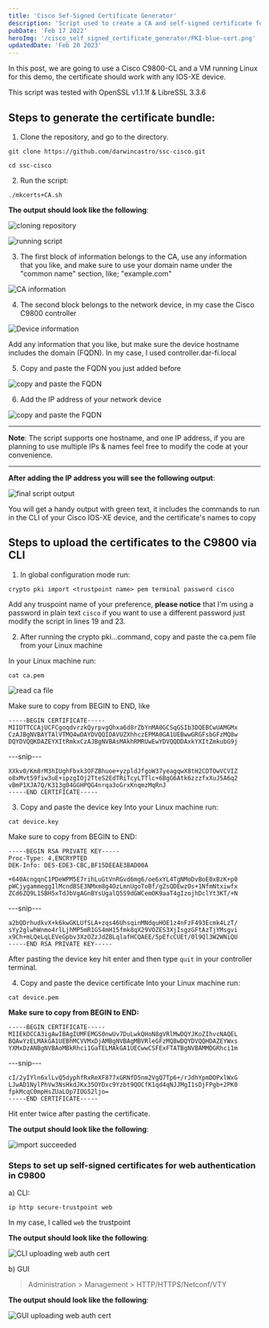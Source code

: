 ```yaml
---
title: 'Cisco Sef-Signed Certificate Generator'
description: 'Script used to create a CA and self-signed certificate for Cisco devices, it could be used for other network devices as well.'
pubDate: 'Feb 17 2022'
heroImg: '/cisco_self_signed_certificate_generator/PKI-blue-cert.png'
updatedDate: 'Feb 20 2023'
---
```


In this post, we are going to use a Cisco C9800-CL and a VM running Linux for this demo, the certificate should work with any IOS-XE device.

This script was tested with OpenSSL v1.1.1f & LibreSSL 3.3.6

## Steps to generate the certificate bundle:

1. Clone the repository, and go to the directory.

```
git clone https://github.com/darwincastro/ssc-cisco.git
```

```
cd ssc-cisco
```

2. Run the script:

```
./mkcerts+CA.sh
```

**The output should look like the following**:

![cloning repository](/cisco_self_signed_certificate_generator/image_01.png)

![running script](/cisco_self_signed_certificate_generator/image_02.png)

3. The first block of information belongs to the CA, use any information that you like, and make sure to use your domain name under the "common name" section, like; "example.com"

![CA information](/cisco_self_signed_certificate_generator/image_03.png)

4. The second block belongs to the network device, in my case the Cisco C9800 controller

![Device information](/cisco_self_signed_certificate_generator/image_04.png)

Add any information that you like, but make sure the device hostname includes the domain (FQDN). In my case, I used controller.dar-fi.local

5. Copy and paste the FQDN you just added before

![copy and paste the FQDN](/cisco_self_signed_certificate_generator/image_05.png)

6. Add the IP address of your network device

![copy and paste the FQDN](/cisco_self_signed_certificate_generator/image_06.png)

---

**Note**: The script supports one hostname, and one IP address, if you are planning to use multiple IPs & names feel free to modify the code at your convenience.

---

**After adding the IP address you will see the following output**:

![final script output](/cisco_self_signed_certificate_generator/image_07.png)

You will get a handy output with green text, it includes the commands to run in the CLI of your Cisco IOS-XE device, and the certificate's names to copy

## Steps to upload the certificates to the C9800 via CLI

1. In global configuration mode run:

```
crypto pki import <trustpoint name> pem terminal password cisco
```

Add any truspoint name of your preference, **please notice** that I'm using a password in plain text `cisco` if you want to use a different password just modify the script in lines 19 and 23.

2. After running the crypto pki...command, copy and paste the ca.pem file from your Linux machine

In your Linux machine run:

```
cat ca.pem
```

![read ca file](/cisco_self_signed_certificate_generator/image_08.png)

Make sure to copy from BEGIN to END, like

```
-----BEGIN CERTIFICATE-----
MIIDTTCCAjUCFCgoqdvrzkQyrpvgQhxa6d8rZbYnMA0GCSqGSIb3DQEBCwUAMGMx
CzAJBgNVBAYTAlVTMQ4wDAYDVQQIDAVUZXhhczEPMA0GA1UEBwwGRGFsbGFzMQ8w
DQYDVQQKDAZEYXItRmkxCzAJBgNVBAsMAkhRMRUwEwYDVQQDDAxkYXItZmkubG9j
```

---snip---

```
XXkv0/Km8rM3hIUghFbxk3OFZBhuoe+yzpldJfgoW37yeagqwX8tH2CDTOwVCVIZ
o8xMvt59fiw3uE+ipzgIOj2TteS2EdTRiTcyLTTlc+6BgG6Atk6zzzfxXuJ5A6q2
vBmP1XJA7Q/K313g04GGHPQG4nrqa3oGrxKnqmzMqRnJ
-----END CERTIFICATE-----
```

3. Copy and paste the device key
   Into your Linux machine run:

```
cat device.key
```

Make sure to copy from BEGIN to END:

```
-----BEGIN RSA PRIVATE KEY-----
Proc-Type: 4,ENCRYPTED
DEK-Info: DES-EDE3-CBC,BF15DEEAE3BAD00A

+640AcngqnC1PDeWPM5E7rihLuGtVnRGvd6mg6/oe6xYL4TgNMoDvBoE0xBzK+p0
pWCjygammeggIlMcndBSE3NMxm8g4OzLmnUgoToBf/gZsQDEwzOs+1NfmNtxiwfx
ZCd6ZQ9L1SBH5xTdJbVgAGnBYsUgalQ5S9dGWCemOK9aaT4gIzojhDclYt3KT/+N
```

---snip---

```
a2bQDrhudkvX+k6kwGKLUfSLA+zqs46UhsqinMNdquHOE1z4nFzF493Ecmk4LzT/
sYy2glwhWnmo4rlLjhMP5mR1GS4mH15fmk8qX29VOZES3XjIsgzGFtAzTjYMsgvi
x9Ch+mLQeLqLEVeGpbv3XzOZzJdZBLqlafHCQAEE/5pEfcCUEt/0l9Ql3W2WNiQU
-----END RSA PRIVATE KEY-----
```

After pasting the device key hit enter and then type `quit` in your controller terminal.

4. Copy and paste the device certificate
   Into your Linux machine run:

```
cat device.pem
```

**Make sure to copy from BEGIN to END:**

```
-----BEGIN CERTIFICATE-----
MIIEkDCCA3igAwIBAgIUMFEMGS0nwUv7DuLwkQHoN8gVRlMwDQYJKoZIhvcNAQEL
BQAwYzELMAkGA1UEBhMCVVMxDjAMBgNVBAgMBVRleGFzMQ8wDQYDVQQHDAZEYWxs
YXMxDzANBgNVBAoMBkRhci1GaTELMAkGA1UECwwCSFExFTATBgNVBAMMDGRhci1m
```

---snip---

```
cI/2yIYln6xlLvQ5dyphfRxReXF877xGRNfD5nm2VgQ7Tp6+/rJdhYpmDOPxlWxG
LJwAD1NylPhVw3NsHkdJKx35OYDxc9Yzbt9QOCfK1qd4qNJJMgI1sDjFPgb+2PK0
fpkMcqC0mpHsZUaLOp7IOG52ljo=
-----END CERTIFICATE-----
```

Hit enter twice after pasting the certificate.

**The output should look like the following**:

![import succeeded](/cisco_self_signed_certificate_generator/image_09.png)

### Steps to set up self-signed certificates for web authentication in C9800

a) CLI:

```
ip http secure-trustpoint web
```

In my case, I called `web` the trustpoint

**The output should look like the following**:

![CLI uploading web auth cert](/cisco_self_signed_certificate_generator/image_10.png)

b) GUI

> Administration > Management > HTTP/HTTPS/Netconf/VTY

**The output should look like the following**:

![GUI uploading web auth cert](/cisco_self_signed_certificate_generator/image_11.png)
